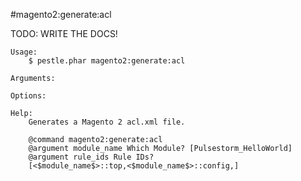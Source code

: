 #magento2:generate:acl

TODO: WRITE THE DOCS!
    
    Usage: 
        $ pestle.phar magento2:generate:acl
    
    Arguments:
    
    Options:
    
    Help:
        Generates a Magento 2 acl.xml file.
        
        @command magento2:generate:acl
        @argument module_name Which Module? [Pulsestorm_HelloWorld]
        @argument rule_ids Rule IDs?
        [<$module_name$>::top,<$module_name$>::config,]
    
    
    